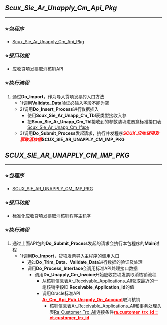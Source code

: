 ## ___Scux_Sie_Ar_Unapply_Cm_Api_Pkg___
---
### ⭐***包程序***
- [Scux_Sie_Ar_Unapply_Cm_Api_Pkg](Scux_Sie_Ar_Unapply_Cm_Api_Pkg.pck)
### ⭐***接口功能***
- 应收贷项发票取消核销API
### ⭐***执行流程***
1. 通过**Do_Import**，作为导入贷项发票的入口方法
    - 1)调用**Validate_Data**验证必输入字段不能为空
    - 2)调用**Do_Insert_Process**进行数据插入
        - 使用**Scux_Sie_Ar_Unapp_Cm_Tbl**表类型接收入参
        - 把**Scux_Sie_Ar_Unapp_Cm_Tbl**接收到的参数装填进赛意标准接口表[Scux_Sie_Ar_Unapp_Cm_Iface](Scux_Sie_Ar_Unapp_Cm_Iface.txt)
    - 3)调用**Do_Submit_Process**发起请求，执行并发程序<font color="red">***SCUX.应收贷项发票取消核销***</font>**SCUX_SIE_AR_UNAPPLY_CM_IMP_PKG**
  


## ___SCUX_SIE_AR_UNAPPLY_CM_IMP_PKG___
---
### ⭐***包程序***
- [SCUX_SIE_AR_UNAPPLY_CM_IMP_PKG](Scux_Sie_Ar_Unapply_Cm_Imp_Pkg.pck)
### ⭐***接口功能***
- 标准化应收贷项发票取消核销程序主程序
### ⭐***执行流程***
1. 通过上面API包的**Do_Submit_Process**发起的请求会执行本包程序的**Main**过程
    -  1)调用**Do_Import**，贷项发票导入主程序的调用入口
        -  通过**Do_Trim_Data**、**Validate_Data**进行数据的验证及处理
        -  调用**Do_Process_Interface**会调用标准API处理接口数据
            -  调用**Do_Unapply_Cm_Invoice**开始应收贷项发票取消核销流程
                -  从核销信息表[Ar_Receivable_Applications_All](Ar_Receivable_Applications.txt)获取最近的一笔核销字段ID **Receivable_Application_Id**的值
                -  调用Oracle标准API <font color="red"><b><u>Ar_Cm_Api_Pub.Unapply_On_Account</u></b></font>取消核销
                    - 核销信息表[Ar_Receivable_Applications_All](Ar_Receivable_Applications.txt)和事务处理头表[Ra_Customer_Trx_All](Ra_Customer_Trx_All.txt)连接条件<font color="red"><b><u>ra.customer_trx_id = ct.customer_trx_id</u></b></font>